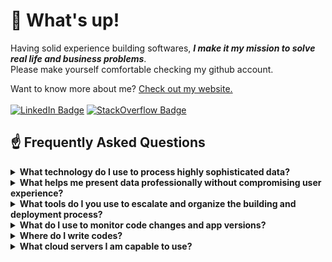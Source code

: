 # 👋 What's up!

Having solid experience building softwares, **_I make it my mission to solve real life and business problems_**.
<br>Please make yourself comfortable checking my github account.

Want to know more about me? [Check out my website.](https://reamonsumapig.dev/)
<br><br>
[![LinkedIn Badge](https://img.shields.io/badge/LinkedIn-Profile-informational?style=flat&logo=linkedin&logoColor=0D76A8&color=0D76A8)](https://www.linkedin.com/in/braydon-coyer/)
[![StackOverflow Badge](https://img.shields.io/badge/StackOverflow-Profile-informational?style=flat&logo=stackOverflow&logoColor=orange&color=orange)](https://stackoverflow.com/users/5531941/reamon-c-sumapig)
<br>

## ☝️ Frequently Asked Questions
<details>
<summary><strong>What technology do I use to process highly sophisticated data?</strong></summary>
<ul>
  <li><a href="https://www.python.org/">Python</a></li>
  <li><a href="https://www.djangoproject.com/">Django</a></li>
  <li><a href="https://www.django-rest-framework.org/">Django Rest Framework</a></li>
  <li><a href="https://www.postgresql.org/">Postgres</a></li>
  <li><a href="https://docs.celeryq.dev/en/stable/django/first-steps-with-django.html">Celery</a></li>
  <li><a href="https://redis.io/">Redis</a></li>
  <li><a href="https://pandas.pydata.org//">Pandas</a></li>
</ul> 
</details>

<details>
<summary><strong>What helps me present data professionally without compromising user experience?</strong></summary>
<ul>
  <li><a target="_blank" href="https://quasar.dev/">Quasar</a></li>
  <li><a target="_blank" href="https://vuejs.org/">VueJS</a></li>
  <li><a target="_blank" href="https://nuxtjs.org/">NuxtJS</a></li>
  <li><a target="_blank" href="https://www.npmjs.com/">NPM</a></li>
  <li><a target="_blank" href="https://nodejs.org/en/">NodeJS</a></li>
  <li><a target="_blank" href="https://angularjs.org/">AngularJs</a></li>
  <li><a target="_blank" href="https://www.javascript.com/">Javascript</a></li>
  <li><a target="_blank" href="https://getbootstrap.com/">Bootstrap4</a></li>
  <li><a target="_blank" href="https://en.wikipedia.org/wiki/CSS">CSS</a></li>
</ul> 
</details>

<details>
<summary><strong>What tools do I you use to escalate and organize the building and deployment process? </strong></summary>
<ul>
  <li><a target="_blank" href="https://www.docker.com/">Docker</a></li>
  <li><a target="_blank" href="https://docs.docker.com/compose/">Docker-Compose</a></li>
  <li><a target="_blank" href="https://www.nginx.com/">Nginx</a></li>
  <li><a target="_blank" href="http://supervisord.org/">Supervisord</a></li>
  <li><a target="_blank" href="https://www.fabfile.org/installing.html">Fabric</a></li>
  <li><a target="_blank" href="https://kubernetes.io/">Kubernetes</a></li>
  <li><a target="_blank" href="https://circleci.com/">Circleci</a></li>
</ul>
</details>

<details>
<summary><strong>What do I use to monitor code changes and app versions?</strong></summary>
<ul>
  <li><a target="_blank" href="https://github.com/">Github</a></li>
  <li><a target="_blank" href="https://bitbucket.org/product/">Bitbucket</a></li>
</ul>
</details>

<details>
<summary><strong>Where do I write codes?</strong></summary>
<ul>
  <li><a target="_blank" href="https://visualstudio.microsoft.com/">Visual Studio</a></li>
  <li><a target="_blank" href="https://www.vim.org/">Vim</a></li>
  <li><a target="_blank" href="https://help.gnome.org/users/gedit/stable/">Gedit</a></li>
</ul>
</details>

<details>
<summary><strong>What cloud servers I am capable to use?</strong></summary>
<ul>
  <li><a target="_blank" href="https://cloud.google.com/">Google Cloud</a></li>
  <li><a target="_blank" href="https://www.digitalocean.com/">Digital Ocean</a></li>
  <li><a target="_blank" href="https://aws.amazon.com/">Amazon Web Services</a></li>
  <li><a target="_blank" href="https://www.heroku.com/">Heroku</a></li>
</ul>
</details>
